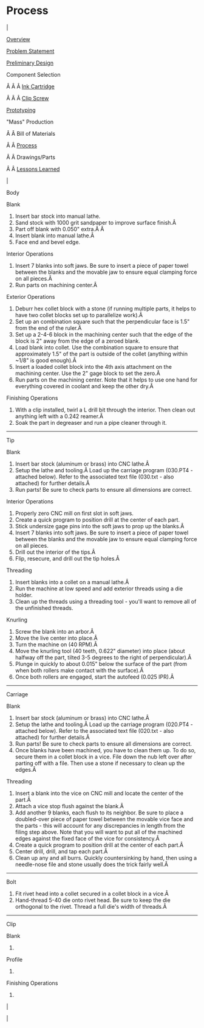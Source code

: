 <head>
<meta name="generator" content="HTML Tidy for Linux (vers 25 March 2009), see www.w3.org">
  <meta http-equiv="Content-Type" content="text/html; charset=us-ascii">

  <title>Process</title>
  <style type="text/css">
div.c10 {font-weight: bold}
  div.c9 {font-size: 120%; font-weight: bold}
  div.c8 {font-weight: bold; text-align: justify}
  div.c7 {text-align:justify}
  div.c6 {font-size: 120%; font-weight: bold; text-align: justify}
  div.c5 {color: #666666}
  span.c4 {background-color:transparent}
  a.c3 {background-color:transparent}
  div.c2 {font-family:arial,sans-serif;font-size:13px}
  span.c1 {color: #666666}
  </style>

</head>

# Process

  

| 
  

[Overview](https://sites.google.com/site/tayloredwardpeterson/projects/abetterpen)

  

[Problem Statement](https://sites.google.com/site/tayloredwardpeterson/projects/abetterpen/problemstatement)

  

[Preliminary Design](https://sites.google.com/site/tayloredwardpeterson/projects/abetterpen/preliminarydesign)

  

 Component Selection 

 Â Â Â [Ink Cartridge](https://sites.google.com/site/tayloredwardpeterson/projects/abetterpen/cartridgeselection)

 Â Â Â [Clip Screw](https://sites.google.com/site/tayloredwardpeterson/projects/abetterpen/clipscrewselection)

  

[Prototyping](https://sites.google.com/site/tayloredwardpeterson/projects/abetterpen/alphaprototype)

  

 "Mass" Production 

 Â Â Bill of Materials 

 Â Â [Process](https://sites.google.com/site/tayloredwardpeterson/projects/abetterpen/process)

 Â Â Drawings/Parts 

 Â Â [Lessons Learned](https://sites.google.com/site/tayloredwardpeterson/projects/abetterpen/lessonslearned)

 | 

 Body 

  

 Blank 

1. Insert bar stock into manual lathe. 
2. Sand stock with 1000 grit sandpaper to improve surface finish.Â 
3. Part off blank with 0.050" extra.Â Â 
4. Insert blank into manual lathe.Â 
5. Face end and bevel edge. 

 Interior Operations 

1. Insert 7 blanks into soft jaws. Be sure to insert a piece of paper towel between the blanks and the movable jaw to ensure equal clamping force on all pieces.Â 
2. Run parts on machining center.Â 

 Exterior Operations 

1. Deburr hex collet block with a stone (if running multiple parts, it helps to have two collet blocks set up to parallelize work).Â 
2. Set up an combination square such that the perpendicular face is 1.5" from the end of the ruler.Â 
3. Set up a 2-4-6 block in the machining center such that the edge of the block is 2" away from the edge of a zeroed blank.
4. Load blank into collet. Use the combination square to ensure that approximately 1.5" of the part is outside of the collet (anything within ~1/8" is good enough).Â 
5. Insert a loaded collet block into the 4th axis attachment on the machining center. Use the 2" gage block to set the zero.Â 
6. Run parts on the machining center. Note that it helps to use one hand for everything covered in coolant and keep the other dry.Â 

 Finishing Operations 

1. With a clip installed, twirl a L drill bit through the interior. Then clean out anything left with a 0.242 reamer.Â 
2. Soak the part in degreaser and run a pipe cleaner through it. 

* * *

 Tip 

  

 Blank 

1. Insert bar stock (aluminum or brass) into CNC lathe.Â 
2. Setup the lathe and tooling.Â Load up the carriage program (030.PT4 - attached below). Refer to the associated text file (030.txt - also attached) for further details.Â 
3. Run parts! Be sure to check parts to ensure all dimensions are correct. 

 Interior Operations 

1. Properly zero CNC mill on first slot in soft jaws. 
2. Create a quick program to position drill at the center of each part. 
3. Stick undersize gage pins into the soft jaws to prop up the blanks.Â 
4. Insert 7 blanks into soft jaws. Be sure to insert a piece of paper towel between the blanks and the movable jaw to ensure equal clamping force on all pieces. 
5. Drill out the interior of the tips.Â 
6. Flip, resecure, and drill out the tip holes.Â 

 Threading 

1. Insert blanks into a collet on a manual lathe.Â 
2. Run the machine at low speed and add exterior threads using a die holder. 
3. Clean up the threads using a threading tool - you'll want to remove all of the unfinished threads. 

 Knurling 

1. Screw the blank into an arbor.Â 
2. Move the live center into place.Â 
3. Turn the machine on (40 RPM).Â 
4. Move the knurling tool (40 teeth, 0.622" diameter) into place (about halfway off the part, tilted 3-5 degrees to the right of perpendicular).Â 
5. Plunge in quickly to about 0.015" below the surface of the part (from when both rollers make contact with the surface).Â 
6. Once both rollers are engaged, start the autofeed (0.025 IPR).Â 

* * *

 Carriage 

  

 Blank 

1. Insert bar stock (aluminum or brass) into CNC lathe.Â 
2. Setup the lathe and tooling.Â Load up the carriage program (020.PT4 - attached below). Refer to the associated text file (020.txt - also attached) for further details.Â 
3. Run parts! Be sure to check parts to ensure all dimensions are correct. 
4. Once blanks have been machined, you have to clean them up. To do so, secure them in a collet block in a vice. File down the nub left over after parting off with a file. Then use a stone if necessary to clean up the edges.Â 

 Threading 

1. Insert a blank into the vice on CNC mill and locate the center of the part.Â 
2. Attach a vice stop flush against the blank.Â 
3. Add another 9 blanks, each flush to its neighbor. Be sure to place a doubled-over piece of paper towel between the movable vice face and the parts - this will account for any discrepancies in length from the filing step above. Note that you will want to put all of the machined edges against the fixed face of the vice for consistency.Â 
4. Create a quick program to position drill at the center of each part.Â 
5. Center drill, drill, and tap each part.Â 
6. Clean up any and all burrs. Quickly countersinking by hand, then using a needle-nose file and stone usually does the trick fairly well.Â 

* * *

 Bolt 

1. Fit rivet head into a collet secured in a collet block in a vice.Â 
2. Hand-thread 5-40 die onto rivet head. Be sure to keep the die orthogonal to the rivet. Thread a full die's width of threads.Â 

* * *

 Clip 

  

 Blank 

1.   

 Profile 

1.   

 Finishing Operations 

1.   

 | 
  

 |

  

